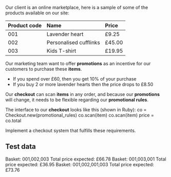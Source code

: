 Our client is an online marketplace, here is a sample of some of the products available on our site:

Product code | Name | Price
----- | :----- | :-----
001 | Lavender heart | £9.25
002 | Personalised cufflinks | £45.00
003 | Kids T-shirt | £19.95

Our marketing team want to offer **promotions** as an incentive for our customers to purchase these **items**.
- If you spend over £60, then you get 10% of your purchase
- If you buy 2 or more lavender hearts then the price drops to £8.50

Our **checkout** can scan **items** in any order, and because our **promotions** will change, it needs to be flexible regarding our **promotional rules**.

The interface to our **checkout** looks like this (shown in Ruby):
 co = Checkout.new(promotional_rules)
 co.scan(item)
 co.scan(item)
 price = co.total

Implement a checkout system that fulfills these requirements.


Test data
---------
Basket: 001,002,003
Total price expected: £66.78
Basket: 001,003,001
Total price expected: £36.95
Basket: 001,002,001,003
Total price expected: £73.76